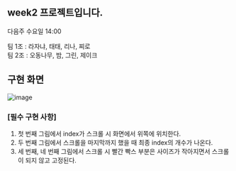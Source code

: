 
## week2 프로젝트입니다. 
다음주 수요일 14:00 <br>

팀 1조 : 라자냐, 태태, 리나, 찌로 <br>
팀 2조 : 오동나무, 밤, 그린, 제이크 <br>

## 구현 화면
![image](https://i.imgur.com/gwhE2S3.png)

### [필수 구현 사항]
1. 첫 번째 그림에서 index가 스크롤 시 화면에서 위쪽에 위치한다. <br>
2. 두 번째 그림에서 스크롤을 마지막까지 했을 때 최종 index의 개수가 나온다. <br>
3. 세 번째, 네 번째 그림에서 스크롤 시 빨간 빡스 부분은 사이즈가 작아지면서 스크롤이 되지 않고 고정된다. <br>

